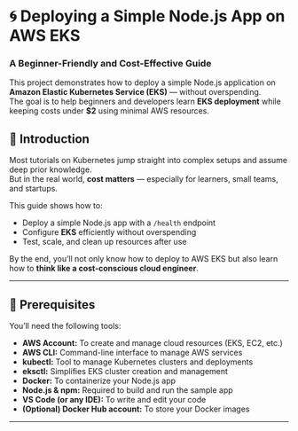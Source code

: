 # 🌀 Deploying a Simple Node.js App on AWS EKS

### A Beginner-Friendly and Cost-Effective Guide

This project demonstrates how to deploy a simple Node.js application on **Amazon Elastic Kubernetes Service (EKS)** — without overspending.  
The goal is to help beginners and developers learn **EKS deployment** while keeping costs under **$2** using minimal AWS resources.

## 🧠 Introduction

Most tutorials on Kubernetes jump straight into complex setups and assume deep prior knowledge.  
But in the real world, **cost matters** — especially for learners, small teams, and startups.

This guide shows how to:
- Deploy a simple Node.js app with a `/health` endpoint
- Configure **EKS** efficiently without overspending
- Test, scale, and clean up resources after use

By the end, you’ll not only know how to deploy to AWS EKS but also learn how to **think like a cost-conscious cloud engineer**.

---

## 🧰 Prerequisites

You’ll need the following tools:

- **AWS Account:** To create and manage cloud resources (EKS, EC2, etc.)
- **AWS CLI:** Command-line interface to manage AWS services  
- **kubectl:** Tool to manage Kubernetes clusters and deployments  
- **eksctl:** Simplifies EKS cluster creation and management  
- **Docker:** To containerize your Node.js app  
- **Node.js & npm:** Required to build and run the sample app  
- **VS Code (or any IDE):** To write and edit your code  
- **(Optional) Docker Hub account:** To store your Docker images

---


